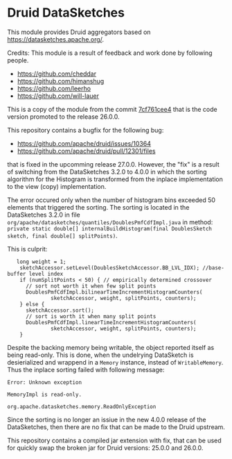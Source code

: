 <!--
  ~ Licensed to the Apache Software Foundation (ASF) under one
  ~ or more contributor license agreements.  See the NOTICE file
  ~ distributed with this work for additional information
  ~ regarding copyright ownership.  The ASF licenses this file
  ~ to you under the Apache License, Version 2.0 (the
  ~ "License"); you may not use this file except in compliance
  ~ with the License.  You may obtain a copy of the License at
  ~
  ~   http://www.apache.org/licenses/LICENSE-2.0
  ~
  ~ Unless required by applicable law or agreed to in writing,
  ~ software distributed under the License is distributed on an
  ~ "AS IS" BASIS, WITHOUT WARRANTIES OR CONDITIONS OF ANY
  ~ KIND, either express or implied.  See the License for the
  ~ specific language governing permissions and limitations
  ~ under the License.
  -->


# Druid DataSketches

This module provides Druid aggregators based on https://datasketches.apache.org/.

Credits: This module is a result of feedback and work done by following people.

- https://github.com/cheddar
- https://github.com/himanshug
- https://github.com/leerho
- https://github.com/will-lauer

This is a copy of the module from the commit [7cf761cee4](https://github.com/apache/druid/commit/7cf761cee42dae8c21e415b7ce3fd4191f199a38)
that is the code version promoted to the release 26.0.0. 

This repository contains a bugfix for the following bug: 
- https://github.com/apache/druid/issues/10364
- https://github.com/apache/druid/pull/12301/files

that is fixed in the upcomming release 27.0.0. However, the "fix" is a result of switching from the DataSketches 3.2.0 to 4.0.0 in which the
sorting algorithm for the Histogram is transformed from the inplace implementation to the view (copy) implementation.

The error occured only when the number of histogram bins exceeded 50 elements that triggered the sorting. 
The sorting is located in the DataSketches 3.2.0 in file `org/apache/datasketches/quantiles/DoublesPmfCdfImpl.java` in method: `private static double[] internalBuildHistogram(final DoublesSketch sketch, final double[] splitPoints)`.

This is culprit:
```
   long weight = 1;
    sketchAccessor.setLevel(DoublesSketchAccessor.BB_LVL_IDX); //base-buffer level index
    if (numSplitPoints < 50) { // empirically determined crossover
      // sort not worth it when few split points
      DoublesPmfCdfImpl.bilinearTimeIncrementHistogramCounters(
              sketchAccessor, weight, splitPoints, counters);
    } else {
      sketchAccessor.sort();
      // sort is worth it when many split points
      DoublesPmfCdfImpl.linearTimeIncrementHistogramCounters(
              sketchAccessor, weight, splitPoints, counters);
    }
```

Despite the backing memory being writable, the object reported itself as being read-only. This is done, when the undelrying DataSketch is desierialized and wrappend in a `Memory` instance, instead of `WritableMemory`. Thus the inplace sorting failed with following message:
```
Error: Unknown exception

MemoryImpl is read-only.

org.apache.datasketches.memory.ReadOnlyException
```  

Since the sorting is no longer an issiue in the new 4.0.0 release of the DataSketches, then there are no fix that can be made to the Druid upstream.

This repository contains a compiled jar extension with fix, that can be used for quickly swap the broken jar for Druid versions: 25.0.0 and 26.0.0.

